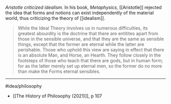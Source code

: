 *Aristotle criticized idealism.* In his book, *Metaphysics,* [[Aristotle]] rejected the idea that forms and notions can exist independently of the material world, thus criticizing the theory of [[idealism]]. 

> While the Ideal Theory involves us in numerous difficulties, its greatest absurdity is the doctrine that there are entitites apart from those in the sensible universe, and that they are the same as sensible things, except that the former are eternal while the latter are perishable. Those who uphold this view are saying in effect that there is an absolute Man, and Horse, an Hearth. They follow closely in the footsteps of those who teach that there are gods, but in human form; for as the latter merely set up eternal men, so the former do no more than make the Forms eternal sensibles.

---
#idea/philosophy 

- [[The History of Philosophy (2021)]], p 107
